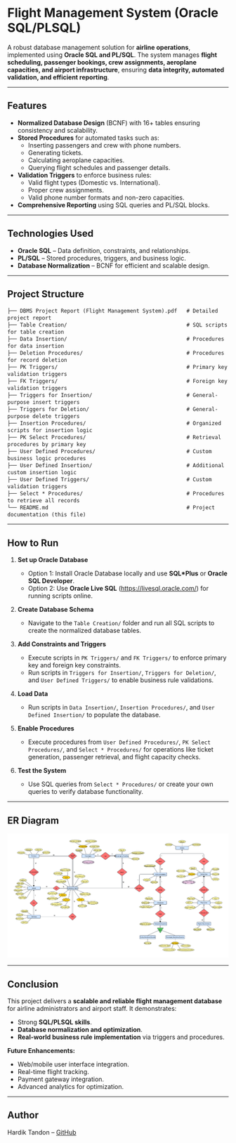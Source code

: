 
# Flight Management System (Oracle SQL/PLSQL)

A robust database management solution for **airline operations**, implemented using **Oracle SQL and PL/SQL**. The system manages **flight scheduling, passenger bookings, crew assignments, aeroplane capacities, and airport infrastructure**, ensuring **data integrity, automated validation, and efficient reporting**.

---

## Features
- **Normalized Database Design** (BCNF) with 16+ tables ensuring consistency and scalability.  
- **Stored Procedures** for automated tasks such as:
  - Inserting passengers and crew with phone numbers.  
  - Generating tickets.  
  - Calculating aeroplane capacities.  
  - Querying flight schedules and passenger details.  
- **Validation Triggers** to enforce business rules:
  - Valid flight types (Domestic vs. International).  
  - Proper crew assignments.  
  - Valid phone number formats and non-zero capacities.  
- **Comprehensive Reporting** using SQL queries and PL/SQL blocks.

---

## Technologies Used
- **Oracle SQL** – Data definition, constraints, and relationships.  
- **PL/SQL** – Stored procedures, triggers, and business logic.  
- **Database Normalization** – BCNF for efficient and scalable design.

---

## Project Structure

```
├── DBMS Project Report (Flight Management System).pdf   # Detailed project report
├── Table Creation/                                      # SQL scripts for table creation
├── Data Insertion/                                      # Procedures for data insertion
├── Deletion Procedures/                                 # Procedures for record deletion
├── PK Triggers/                                         # Primary key validation triggers
├── FK Triggers/                                         # Foreign key validation triggers
├── Triggers for Insertion/                              # General-purpose insert triggers
├── Triggers for Deletion/                               # General-purpose delete triggers
├── Insertion Procedures/                                # Organized scripts for insertion logic
├── PK Select Procedures/                                # Retrieval procedures by primary key
├── User Defined Procedures/                             # Custom business logic procedures
├── User Defined Insertion/                              # Additional custom insertion logic
├── User Defined Triggers/                               # Custom validation triggers
├── Select * Procedures/                                 # Procedures to retrieve all records
└── README.md                                            # Project documentation (this file)
```

---

## How to Run

1. **Set up Oracle Database**
   - Option 1: Install Oracle Database locally and use **SQL*Plus** or **Oracle SQL Developer**.
   - Option 2: Use **Oracle Live SQL** (https://livesql.oracle.com/) for running scripts online.

2. **Create Database Schema**
   - Navigate to the `Table Creation/` folder and run all SQL scripts to create the normalized database tables.

3. **Add Constraints and Triggers**
   - Execute scripts in `PK Triggers/` and `FK Triggers/` to enforce primary key and foreign key constraints.
   - Run scripts in `Triggers for Insertion/`, `Triggers for Deletion/`, and `User Defined Triggers/` to enable business rule validations.

4. **Load Data**
   - Run scripts in `Data Insertion/`, `Insertion Procedures/`, and `User Defined Insertion/` to populate the database.

5. **Enable Procedures**
   - Execute procedures from `User Defined Procedures/`, `PK Select Procedures/`, and `Select * Procedures/` for operations like ticket generation, passenger retrieval, and flight capacity checks.

6. **Test the System**
   - Use SQL queries from `Select * Procedures/` or create your own queries to verify database functionality.

---

## ER Diagram
![ER Diagram](ER_Diagram.png)

---

## Conclusion
This project delivers a **scalable and reliable flight management database** for airline administrators and airport staff. It demonstrates:
- Strong **SQL/PLSQL skills**.  
- **Database normalization and optimization**.  
- **Real-world business rule implementation** via triggers and procedures.

**Future Enhancements:**
- Web/mobile user interface integration.  
- Real-time flight tracking.  
- Payment gateway integration.  
- Advanced analytics for optimization.

---

## Author
Hardik Tandon – [GitHub](https://github.com/HardikTandon77)

